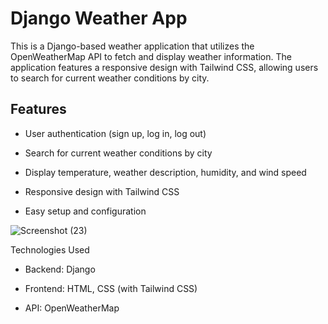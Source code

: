 # Django Weather App

This is a Django-based weather application that utilizes the OpenWeatherMap API to fetch and display weather information. The application features a responsive design with Tailwind CSS, allowing users to search for current weather conditions by city.

## Features

- User authentication (sign up, log in, log out)
  
- Search for current weather conditions by city
  
- Display temperature, weather description, humidity, and wind speed
  
- Responsive design with Tailwind CSS
  
- Easy setup and configuration


![Screenshot (23)](https://github.com/thenovember19th/Weather_app_in_django/assets/97221801/2ceea31e-0a03-4222-80df-ada103e3af04)



Technologies Used

- Backend: Django

- Frontend: HTML, CSS (with Tailwind CSS)

- API: OpenWeatherMap

